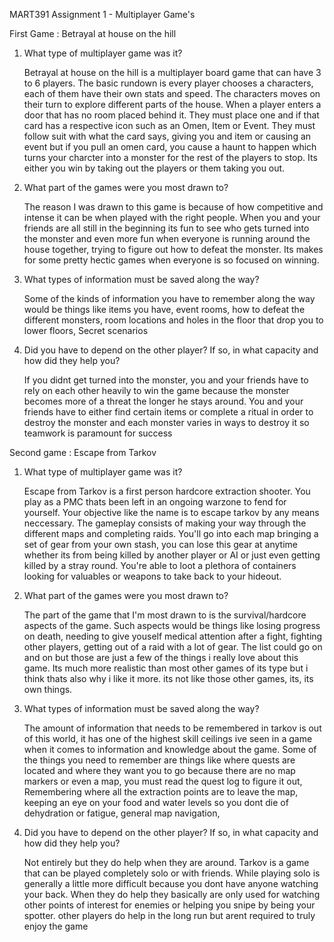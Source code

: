 MART391 Assignment 1 -  Multiplayer Game's


First Game : Betrayal at house on the hill

  1. What type of multiplayer game was it?

      Betrayal at house on the hill is a multiplayer board game that can have 3 to 6 players. The basic rundown is every player chooses a characters, each of them have their own stats and speed. The characters moves on their turn to explore different parts of the house. When a player enters a door that has no room placed behind it. They must place one and if that card has a respective icon such as an Omen, Item or Event. They must follow suit with what the card says, giving you and item or causing an event but if you pull an omen card, you cause a haunt to happen which turns your charcter into a monster for the rest of the players to stop. Its either you win by taking out the players or them taking you out. 

  2. What part of the games were you most drawn to?

      The reason I was drawn to this game is because of how competitive and intense it can be when played with the right people. When you and your friends are all still in the beginning its fun to see who gets turned into the monster and even more fun when everyone is running around the house together, trying to figure out how to defeat the monster. Its makes for some pretty hectic games when everyone is so focused on winning. 

  3. What types of information must be saved along the way?

      Some of the kinds of information you have to remember along the way would be things like items you have, event rooms, how to defeat the different monsters, room locations and holes in the floor that drop you to lower floors, Secret scenarios 

  4. Did you have to depend on the other player?  If so, in what capacity and how did they help you?

      If you didnt get turned into the monster, you and your friends have to rely on each other heavily to win the game because the monster becomes more of a threat the longer he stays around. You and your friends have to either find certain items or complete a ritual in order to destroy the monster and each monster varies in ways to destroy it so teamwork is paramount for success 


Second game : Escape from Tarkov 


1. What type of multiplayer game was it?

    Escape from Tarkov is a first person hardcore extraction shooter. You play as a PMC thats been left in an ongoing warzone to fend for yourself. Your objective like the name is to escape tarkov by any means neccessary. The gameplay consists of making your way through the different maps and completing raids. You'll go into each map bringing a set of gear from your own stash, you can lose this gear at anytime whether its from being killed by another player or AI or just even getting killed by a stray round. You're able to loot a plethora of containers looking for valuables or weapons to take back to your hideout. 

2. What part of the games were you most drawn to?

    The part of the game that I'm most drawn to is the survival/hardcore aspects of the game. Such aspects would be things like losing progress on death, needing to give youself medical attention after a fight, fighting other players, getting out of a raid with a lot of gear. The list could go on and on but those are just a few of the things i really love about this game. Its much more realistic than most other games of its type but i think thats also why i like it more. its not like those other games, its, its own things.

3. What types of information must be saved along the way?

    The amount of information that needs to be remembered in tarkov is out of this world, it has one of the highest skill ceilings ive seen in a game when it comes to information and knowledge about the game. Some of the things you need to remember are things like where quests are located and where they want you to go because there are no map markers or even a map, you must read the quest log to figure it out, Remembering where all the extraction points are to leave the map, keeping an eye on your food and water levels so you dont die of dehydration or fatigue, general map navigation, 

4. Did you have to depend on the other player?  If so, in what capacity and how did they help you?

    Not entirely but they do help when they are around. Tarkov is a game that can be played completely solo or with friends. While playing solo is generally a little more difficult because you dont have anyone watching your back. When they do help they basically are only used for watching other points of interest for enemies or helping you snipe by being your spotter. other players do help in the long run but arent required to truly enjoy the game
